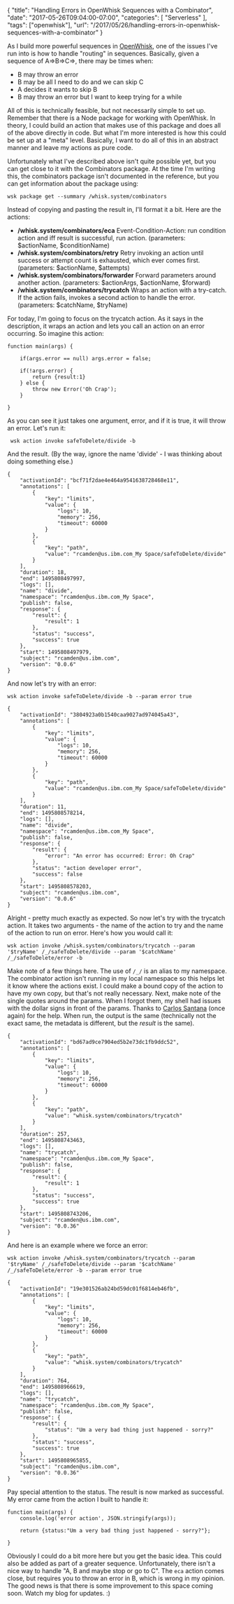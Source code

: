 
{
	"title": "Handling Errors in OpenWhisk Sequences with a Combinator",
	"date": "2017-05-26T09:04:00-07:00",
	"categories": [
		"Serverless"
	],
	"tags": ["openwhisk"],
	"url": "/2017/05/26/handling-errors-in-openwhisk-sequences-with-a-combinator"
}

As I build more powerful sequences in [OpenWhisk](http://openwhisk.org/), one of the issues I've run into is how to handle "routing" in sequences. Basically, given a sequence of A=&gt;B=&gt;C=&gt;, there may be times when:

* B may throw an error
* B may be all I need to do and we can skip C
* A decides it wants to skip B
* B may throw an error but I want to keep trying for a while

All of this is technically feasible, but not necessarily simple to set up. Remember that there is a Node package for working with OpenWhisk. In theory, I could build an action that makes use of this package and does all of the above directly in code. But what I'm more interested is how this could be set up at a "meta" level. Basically, I want to do all of this in an abstract manner and leave my actions as pure code.

Unfortunately what I've described above isn't quite possible yet, but you can get close to it with the Combinators package. At the time I'm writing this, the combinators package isn't documented in the reference, but you can get information about the package using:

	wsk package get --summary /whisk.system/combinators

Instead of copying and pasting the result in, I'll format it a bit. Here are the actions:

* <strong>/whisk.system/combinators/eca</strong> Event-Condition-Action: run condition action and iff result is successful, run action.    (parameters: $actionName, $conditionName)
* <strong>/whisk.system/combinators/retry</strong> Retry invoking an action until success or attempt count is exhausted, which ever comes first. (parameters: $actionName, $attempts)
* <strong>/whisk.system/combinators/forwarder</strong> Forward parameters around another action. (parameters: $actionArgs, $actionName, $forward)
* <strong>/whisk.system/combinators/trycatch</strong> Wraps an action with a try-catch. If the action fails, invokes a second action to handle the error. (parameters: $catchName, $tryName)

For today, I'm going to focus on the trycatch action. As it says in the description, it wraps an action and lets you call an action on an error occurring. So imagine this action:

<pre><code class="language-javascript">function main(args) {

	if(args.error == null) args.error = false;

	if(!args.error) {
		return {result:1}
	} else {
		throw new Error('Oh Crap');
	}

}
</code></pre>

As you can see it just takes one argument, error, and if it is true, it will throw an error. Let's run it:

	 wsk action invoke safeToDelete/divide -b

And the result. (By the way, ignore the name 'divide' - I was thinking about doing something else.)

<pre><code class="language-javascript">{
    "activationId": "bcf71f2dae4e464a9541638728468e11",
    "annotations": [
        {
            "key": "limits",
            "value": {
                "logs": 10,
                "memory": 256,
                "timeout": 60000
            }
        },
        {
            "key": "path",
            "value": "rcamden@us.ibm.com_My Space/safeToDelete/divide"
        }
    ],
    "duration": 18,
    "end": 1495808497997,
    "logs": [],
    "name": "divide",
    "namespace": "rcamden@us.ibm.com_My Space",
    "publish": false,
    "response": {
        "result": {
            "result": 1
        },
        "status": "success",
        "success": true
    },
    "start": 1495808497979,
    "subject": "rcamden@us.ibm.com",
    "version": "0.0.6"
}
</code></pre>

And now let's try with an error:

	wsk action invoke safeToDelete/divide -b --param error true

<pre><code class="language-javascript">{
    "activationId": "3804923a0b1540caa9027ad974045a43",
    "annotations": [
        {
            "key": "limits",
            "value": {
                "logs": 10,
                "memory": 256,
                "timeout": 60000
            }
        },
        {
            "key": "path",
            "value": "rcamden@us.ibm.com_My Space/safeToDelete/divide"
        }
    ],
    "duration": 11,
    "end": 1495808578214,
    "logs": [],
    "name": "divide",
    "namespace": "rcamden@us.ibm.com_My Space",
    "publish": false,
    "response": {
        "result": {
            "error": "An error has occurred: Error: Oh Crap"
        },
        "status": "action developer error",
        "success": false
    },
    "start": 1495808578203,
    "subject": "rcamden@us.ibm.com",
    "version": "0.0.6"
}
</code></pre>

Alright - pretty much exactly as expected. So now let's try with the trycatch action. It takes two arguments - the name of the action to try and the name of the action to run on error. Here's how you would call it:

	wsk action invoke /whisk.system/combinators/trycatch --param '$tryName' /_/safeToDelete/divide --param '$catchName' /_/safeToDelete/error -b

Make note of a few things here. The use of `/_/` is an alias to my namespace. The combinator action isn't running in my local namespace so this helps let it know where the actions exist. I could make a bound copy of the action to have my own copy, but that's not really necessary. Next, make note of the single quotes around the params. When I forgot them, my shell had issues with the dollar signs in front of the params. Thanks to [Carlos Santana](https://twitter.com/csantanapr) (once again) for the help. When run, the output is the same (technically not the exact same, the metadata is different, but the *result* is the same).

<pre><code class="language-javascript">{
    "activationId": "bd67ad9ce7904ed5b2e73dc1fb9ddc52",
    "annotations": [
        {
            "key": "limits",
            "value": {
                "logs": 10,
                "memory": 256,
                "timeout": 60000
            }
        },
        {
            "key": "path",
            "value": "whisk.system/combinators/trycatch"
        }
    ],
    "duration": 257,
    "end": 1495808743463,
    "logs": [],
    "name": "trycatch",
    "namespace": "rcamden@us.ibm.com_My Space",
    "publish": false,
    "response": {
        "result": {
            "result": 1
        },
        "status": "success",
        "success": true
    },
    "start": 1495808743206,
    "subject": "rcamden@us.ibm.com",
    "version": "0.0.36"
}
</code></pre>

And here is an example where we force an error:

	wsk action invoke /whisk.system/combinators/trycatch --param '$tryName' /_/safeToDelete/divide --param '$catchName' /_/safeToDelete/error -b --param error true

<pre><code class="language-javascript">{
    "activationId": "19e301526ab24bd59dc01f6814eb46fb",
    "annotations": [
        {
            "key": "limits",
            "value": {
                "logs": 10,
                "memory": 256,
                "timeout": 60000
            }
        },
        {
            "key": "path",
            "value": "whisk.system/combinators/trycatch"
        }
    ],
    "duration": 764,
    "end": 1495808966619,
    "logs": [],
    "name": "trycatch",
    "namespace": "rcamden@us.ibm.com_My Space",
    "publish": false,
    "response": {
        "result": {
            "status": "Um a very bad thing just happened - sorry?"
        },
        "status": "success",
        "success": true
    },
    "start": 1495808965855,
    "subject": "rcamden@us.ibm.com",
    "version": "0.0.36"
}
</code></pre>

Pay special attention to the status. The result is now marked as successful. My error came from the action I built to handle it:

<pre><code class="language-javascript">function main(args) {
	console.log('error action', JSON.stringify(args));

	return {status:"Um a very bad thing just happened - sorry?"};

}
</code></pre>

Obviously I could do a bit more here but you get the basic idea. This could also be added as part of a greater sequence. Unfortunately, there isn't a nice way to handle "A, B and maybe stop or go to C". The `eca` action comes close, but requires you to throw an error in B, which is wrong in my opinion. The good news is that there is some improvement to this space coming soon. Watch my blog for updates. :)


